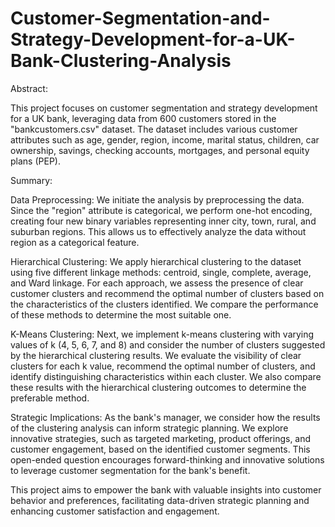 # Customer-Segmentation-and-Strategy-Development-for-a-UK-Bank-Clustering-Analysis
Abstract:

This project focuses on customer segmentation and strategy development for a UK bank, leveraging data from 600 customers stored in the "bankcustomers.csv" dataset. The dataset includes various customer attributes such as age, gender, region, income, marital status, children, car ownership, savings, checking accounts, mortgages, and personal equity plans (PEP).

Summary:

Data Preprocessing: We initiate the analysis by preprocessing the data. Since the "region" attribute is categorical, we perform one-hot encoding, creating four new binary variables representing inner city, town, rural, and suburban regions. This allows us to effectively analyze the data without region as a categorical feature.

Hierarchical Clustering: We apply hierarchical clustering to the dataset using five different linkage methods: centroid, single, complete, average, and Ward linkage. For each approach, we assess the presence of clear customer clusters and recommend the optimal number of clusters based on the characteristics of the clusters identified. We compare the performance of these methods to determine the most suitable one.

K-Means Clustering: Next, we implement k-means clustering with varying values of k (4, 5, 6, 7, and 8) and consider the number of clusters suggested by the hierarchical clustering results. We evaluate the visibility of clear clusters for each k value, recommend the optimal number of clusters, and identify distinguishing characteristics within each cluster. We also compare these results with the hierarchical clustering outcomes to determine the preferable method.

Strategic Implications: As the bank's manager, we consider how the results of the clustering analysis can inform strategic planning. We explore innovative strategies, such as targeted marketing, product offerings, and customer engagement, based on the identified customer segments. This open-ended question encourages forward-thinking and innovative solutions to leverage customer segmentation for the bank's benefit.

This project aims to empower the bank with valuable insights into customer behavior and preferences, facilitating data-driven strategic planning and enhancing customer satisfaction and engagement.
